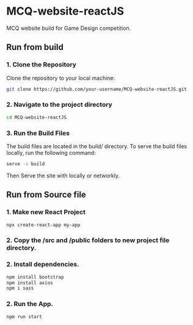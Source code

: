 # MCQ-website-reactJS

MCQ website build for Game Design competition.

## Run from build 

### 1. Clone the Repository

Clone the repository to your local machine:

```bash
git clone https://github.com/your-username/MCQ-website-reactJS.git
 ```


### 2. Navigate to the project directory

```bash
cd MCQ-website-reactJS
```

### 3. Run the Build Files

The build files are located in the build/ directory. To serve the build files locally, run the following command:

```bash
serve -s build
 ```

Then Serve the site with locally or networkly.


## Run from Source file

### 1. Make new React Project
```bash
npx create-react-app my-app
 ```

### 2. Copy the /src and /public folders to new project file directory.

### 2. Install dependencies.

```bash
npm install bootstrap
npm install axios
npm i sass
 ```

### 2. Run the App.

```bash
npm run start
 ```


